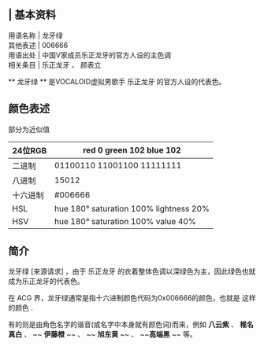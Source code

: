 |  **基本资料**  
---  
用语名称  |  龙牙绿   
其他表述  |  006666   
用语出处  |  中国V家成员乐正龙牙的官方人设的主色调   
相关条目  |  乐正龙牙  、  颜表立   
  
** 龙牙绿  ** 是VOCALOID虚拟男歌手  乐正龙牙  的官方人设的代表色。

##  颜色表述

部分为近似值

|  24位RGB  |  red 0 green 102 blue 102   
---|---  
二进制  |  01100110 11001100 11111111   
八进制  |  15012   
十六进制  |  #006666   
HSL  |  hue 180° saturation 100% lightness 20%   
HSV  |  hue 180° saturation 100% value 40%   
  
##  简介

龙牙绿  [来源请求]  ，由于  乐正龙牙  的衣着整体色调以深绿色为主，因此绿色也就成为乐正龙牙的代表色。

在  ACG  界，龙牙绿通常是指十六进制颜色代码为0x006666的颜色，也就是  这样的颜色  .

有的则是由角色名字的谐音(或名字中本身就有颜色词)而来，例如  **八云紫** 、  **椎名真白** 、  ~~ **伊藤橙** ~~ 、  ~~
**旭东黄** ~~ 、 ~~**高端黑** ~~ 等。

